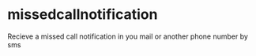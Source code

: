 missedcallnotification
======================

Recieve a missed call notification in you mail or another phone number by sms